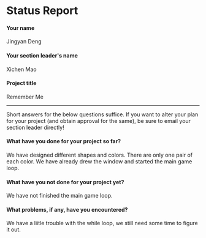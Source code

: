 # Status Report

#### Your name

Jingyan Deng

#### Your section leader's name
Xichen Mao

#### Project title

Remember Me

***

Short answers for the below questions suffice. If you want to alter your plan for your project (and obtain approval for the same), be sure to email your section leader directly!

#### What have you done for your project so far?

We have designed different shapes and colors. There are only one pair of each color. We have already drew the window and started the main game loop.

#### What have you not done for your project yet?

We have not finished the main game loop.

#### What problems, if any, have you encountered?

We have  a liitle trouble with the while loop, we still need some time to figure it out.

